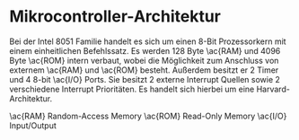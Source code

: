 # Mikrocontroller-Architektur #

Bei der Intel 8051 Familie handelt es sich um einen 8-Bit Prozessorkern mit einem einheitlichen Befehlssatz. Es werden 128 Byte \ac{RAM} und 4096 Byte \ac{ROM} intern verbaut, wobei die Möglichkeit zum Anschluss von externem \ac{RAM} und \ac{ROM} besteht. Außerdem besitzt er 2 Timer und 4 8-bit \ac{I/O} Ports. Sie besitzt 2 externe Interrupt Quellen sowie 2 verschiedene Interrupt Prioritäten.
Es handelt sich hierbei um eine Harvard-Architektur. 

\ac{RAM} Random-Access Memory
\ac{ROM} Read-Only Memory
\ac{I/O} Input/Output

